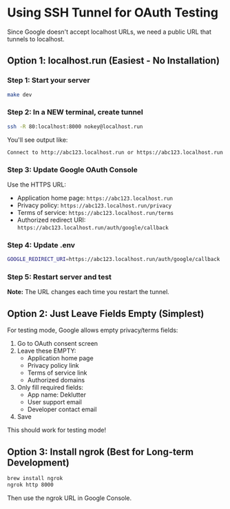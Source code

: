 # Using SSH Tunnel for OAuth Testing

Since Google doesn't accept localhost URLs, we need a public URL that tunnels to localhost.

## Option 1: localhost.run (Easiest - No Installation)

### Step 1: Start your server
```bash
make dev
```

### Step 2: In a NEW terminal, create tunnel
```bash
ssh -R 80:localhost:8000 nokey@localhost.run
```

You'll see output like:
```
Connect to http://abc123.localhost.run or https://abc123.localhost.run
```

### Step 3: Update Google OAuth Console
Use the HTTPS URL:
- Application home page: `https://abc123.localhost.run`
- Privacy policy: `https://abc123.localhost.run/privacy`
- Terms of service: `https://abc123.localhost.run/terms`
- Authorized redirect URI: `https://abc123.localhost.run/auth/google/callback`

### Step 4: Update .env
```bash
GOOGLE_REDIRECT_URI=https://abc123.localhost.run/auth/google/callback
```

### Step 5: Restart server and test

**Note:** The URL changes each time you restart the tunnel.

## Option 2: Just Leave Fields Empty (Simplest)

For testing mode, Google allows empty privacy/terms fields:

1. Go to OAuth consent screen
2. Leave these EMPTY:
   - Application home page
   - Privacy policy link
   - Terms of service link
   - Authorized domains
3. Only fill required fields:
   - App name: Deklutter
   - User support email
   - Developer contact email
4. Save

This should work for testing mode!

## Option 3: Install ngrok (Best for Long-term Development)

```bash
brew install ngrok
ngrok http 8000
```

Then use the ngrok URL in Google Console.
